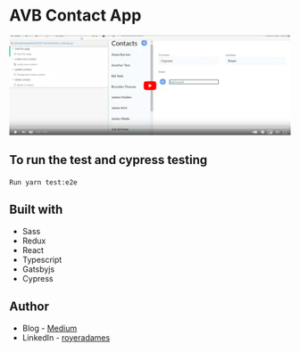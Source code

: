 # AVB Contact App

[![AVB-contact-app](readme-assets/CRUD-test.PNG)](https://youtu.be/o4oYN7jcoK4)

## To run the test and cypress testing

`Run yarn test:e2e`


## Built with

- Sass
- Redux
- React
- Typescript
- Gatsbyjs
- Cypress

## Author

- Blog - [Medium](https://royeraadames.medium.com/)
- LinkedIn - [royeradames](https://www.linkedin.com/in/royer-adames/)